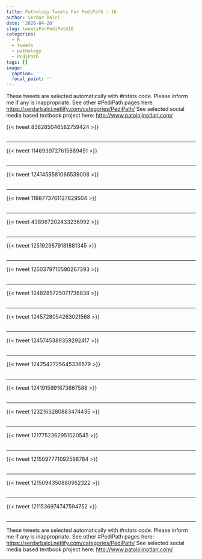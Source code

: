 ```yaml
---
title: Pathology Tweets For PediPath - 16
author: Serdar Balci
date: '2020-04-20'
slug: tweetsForPediPath16
categories:
  - R
  - tweets
  - pathology
  - PediPath
tags: []
image:
  caption: ''
  focal_point: ''
---
```



These tweets are selected automatically with #rstats code. Please inform me if any is inappropriate.
See other #PediPath pages here: https://serdarbalci.netlify.com/categories/PediPath/ 
See selected social media based textbook project here: http://www.patolojinotlari.com/

{{< tweet 838285046582759424 >}}
<br>
<br>
<hr>
{{< tweet 1146939727615889451 >}}
<br>
<br>
<hr>
{{< tweet 1241458581066539008 >}}
<br>
<br>
<hr>
{{< tweet 1198773761127829504 >}}
<br>
<br>
<hr>
{{< tweet 438067202433236992 >}}
<br>
<br>
<hr>
{{< tweet 1251929879181881345 >}}
<br>
<br>
<hr>
{{< tweet 1250379710590267393 >}}
<br>
<br>
<hr>
{{< tweet 1248285725071736838 >}}
<br>
<br>
<hr>
{{< tweet 1245728054263021568 >}}
<br>
<br>
<hr>
{{< tweet 1245745389359292417 >}}
<br>
<br>
<hr>
{{< tweet 1242542725645336579 >}}
<br>
<br>
<hr>
{{< tweet 1241915991673667588 >}}
<br>
<br>
<hr>
{{< tweet 1232163280883474435 >}}
<br>
<br>
<hr>
{{< tweet 1217752362951020545 >}}
<br>
<br>
<hr>
{{< tweet 1215097771092598784 >}}
<br>
<br>
<hr>
{{< tweet 1215094350880952322 >}}
<br>
<br>
<hr>
{{< tweet 1211536974747594752 >}}
<br>
<br>
<hr>


These tweets are selected automatically with #rstats code. Please inform me if any is inappropriate.
See other #PediPath pages here: https://serdarbalci.netlify.com/categories/PediPath/ 
See selected social media based textbook project here: http://www.patolojinotlari.com/
